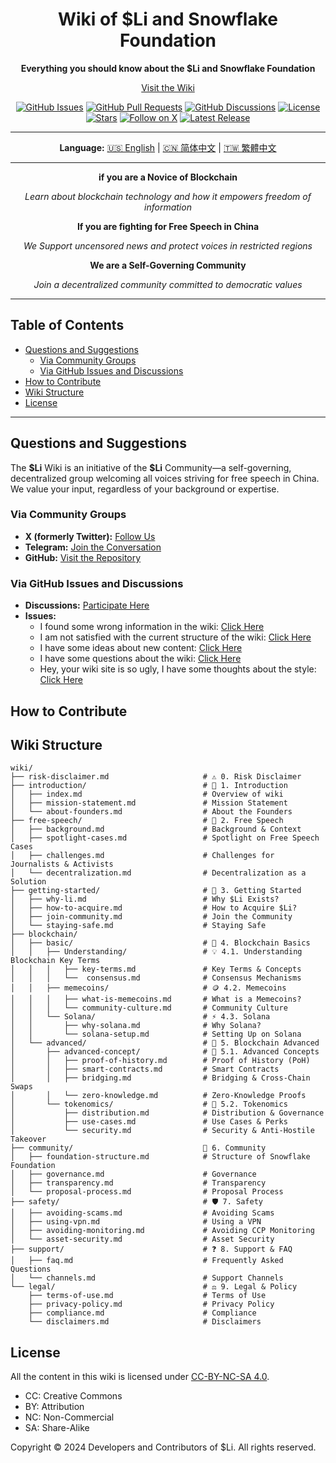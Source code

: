 <!-- markdownlint-disable no-inline-html first-line-heading no-emphasis-as-heading -->

<div align="center">

# Wiki of $Li and Snowflake Foundation

**Everything you should know about the $Li and Snowflake Foundation**

[Visit the Wiki](https://www.lidao.wiki)

[![GitHub Issues](https://img.shields.io/github/issues/li-dao/wiki)](https://github.com/li-dao/wiki/issues)
[![GitHub Pull Requests](https://img.shields.io/github/issues-pr/li-dao/wiki)](https://github.com/li-dao/wiki/pulls)
[![GitHub Discussions](https://img.shields.io/github/discussions/li-dao/wiki)](https://github.com/li-dao/wiki/discussions)
[![License](https://img.shields.io/github/license/li-dao/wiki)](https://github.com/li-dao/wiki/blob/main/LICENSE)
[![Stars](https://img.shields.io/github/stars/li-dao/wiki)](https://github.com/li-dao/wiki)
[![Follow on X](https://img.shields.io/twitter/follow/Li_memecoin)](https://x.com/Li_memecoin)
[![Latest Release](https://img.shields.io/github/v/release/li-dao/wiki)](https://github.com/li-dao/wiki/releases)

---

**Language:**  [🇺🇸 English](README.md) | [🇨🇳 简体中文](README_zh-CN.md) | [🇹🇼 繁體中文](README_zh-TW.md)

</div>

---

<div align="center">

**if you are a Novice of Blockchain**

_Learn about blockchain technology and how it empowers freedom of information_

**If you are fighting for Free Speech in China**

_We Support uncensored news and protect voices in restricted regions_

**We are a Self-Governing Community**

_Join a decentralized community committed to democratic values_

</div>

---

## Table of Contents

- [Questions and Suggestions](#questions-and-suggestions)
  - [Via Community Groups](#via-community-groups)
  - [Via GitHub Issues and Discussions](#via-github-issues-and-discussions)
- [How to Contribute](#how-to-contribute)
- [Wiki Structure](#wiki-structure)
- [License](#license)

---

## Questions and Suggestions

The **\$Li** Wiki is an initiative of the **\$Li** Community—a self-governing, decentralized group welcoming all voices striving for free speech in China. We value your input, regardless of your background or expertise.

### Via Community Groups

- **X (formerly Twitter):** [Follow Us](https://x.com/Li_memecoin)
- **Telegram:** [Join the Conversation](https://t.co/5Z1meSkAlZ)
- **GitHub:** [Visit the Repository](https://github.com/li-dao/wiki)

### Via GitHub Issues and Discussions

- **Discussions:** [Participate Here](https://github.com/li-dao/wiki/discussions)
- **Issues:**
  - I found some wrong information in the wiki: [Click Here](https://github.com/li-dao/wiki/issues/new?assignees=really-need-anonomyous&labels=bug&template=bug_report.yml)
  - I am not satisfied with the current structure of the wiki: [Click Here](https://github.com/li-dao/wiki/issues/new?assignees=really-need-anonomyous&labels=enhancement&template=feature_request_structure.yml)
  - I have some ideas about new content: [Click Here](https://github.com/li-dao/wiki/issues/new?assignees=really-need-anonomyous&labels=enhancement&template=content_request.yml)
  - I have some questions about the wiki: [Click Here](https://github.com/li-dao/wiki/issues/new?assignees=really-need-anonomyous&labels=question&template=question.yml)
  - Hey, your wiki site is so ugly, I have some thoughts about the style: [Click Here](https://github.com/li-dao/wiki/issues/new?assignees=really-need-anonomyous&labels=style&template=style_report.yml)

## How to Contribute

## Wiki Structure

```plaintext
wiki/
├── risk-disclaimer.md                     # ⚠️ 0. Risk Disclaimer
├── introduction/                          # 🔗 1. Introduction
│   ├── index.md                           # Overview of wiki
│   ├── mission-statement.md               # Mission Statement
│   └── about-founders.md                  # About the Founders
├── free-speech/                           # 🔗 2. Free Speech
│   ├── background.md                      # Background & Context
│   ├── spotlight-cases.md                 # Spotlight on Free Speech Cases
│   ├── challenges.md                      # Challenges for Journalists & Activists
│   └── decentralization.md                # Decentralization as a Solution
├── getting-started/                       # 🔗 3. Getting Started
│   ├── why-li.md                          # Why $Li Exists?
│   ├── how-to-acquire.md                  # How to Acquire $Li?
│   ├── join-community.md                  # Join the Community
│   └── staying-safe.md                    # Staying Safe
├── blockchain/
│   ├── basic/                             # 🔰 4. Blockchain Basics
│   │   ├── Understanding/                 # 💡 4.1. Understanding Blockchain Key Terms
│   │   │   ├── key-terms.md               # Key Terms & Concepts
│   │   │   └──  consensus.md              # Consensus Mechanisms
│   │   ├── memecoins/                     # 🪙 4.2. Memecoins
│   │   │   ├── what-is-memecoins.md       # What is a Memecoins?
│   │   │   └── community-culture.md       # Community Culture
│   │   └── Solana/                        # ⚡ 4.3. Solana
│   │       ├── why-solana.md              # Why Solana?
│   │       └── solana-setup.md            # Setting Up on Solana
│   └── advanced/                          # 🔰 5. Blockchain Advanced
│       ├── advanced-concept/              # 🔄 5.1. Advanced Concepts
│       │   ├── proof-of-history.md        # Proof of History (PoH)
│       │   ├── smart-contracts.md         # Smart Contracts
│       │   ├── bridging.md                # Bridging & Cross-Chain Swaps
│       │   └── zero-knowledge.md          # Zero-Knowledge Proofs
│       └── tokenomics/                    # 💎 5.2. Tokenomics
│           ├── distribution.md            # Distribution & Governance
│           ├── use-cases.md               # Use Cases & Perks
│           └── security.md                # Security & Anti-Hostile Takeover
├── community/                             👥 6. Community
│   ├── foundation-structure.md            # Structure of Snowflake Foundation
│   ├── governance.md                      # Governance
│   ├── transparency.md                    # Transparency
│   └── proposal-process.md                # Proposal Process
├── safety/                                # 🛡️ 7. Safety
│   ├── avoiding-scams.md                  # Avoiding Scams
│   ├── using-vpn.md                       # Using a VPN
│   ├── avoiding-monitoring.md             # Avoiding CCP Monitoring
│   └── asset-security.md                  # Asset Security
├── support/                               # ❓ 8. Support & FAQ
│   ├── faq.md                             # Frequently Asked Questions
│   └── channels.md                        # Support Channels
└── legal/                                 # ⚖️ 9. Legal & Policy
    ├── terms-of-use.md                    # Terms of Use
    ├── privacy-policy.md                  # Privacy Policy
    ├── compliance.md                      # Compliance
    └── disclaimers.md                     # Disclaimers
```

## License

All the content in this wiki is licensed under [CC-BY-NC-SA 4.0](https://creativecommons.org/licenses/by-nc-sa/4.0/).

- CC: Creative Commons
- BY: Attribution
- NC: Non-Commercial
- SA: Share-Alike

Copyright © 2024 Developers and Contributors of $Li. All rights reserved.
